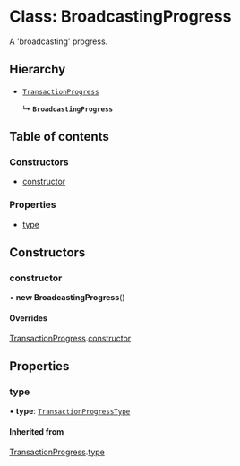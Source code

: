 # Class: BroadcastingProgress

A 'broadcasting' progress.

## Hierarchy

- [`TransactionProgress`](TransactionProgress.md)

  ↳ **`BroadcastingProgress`**

## Table of contents

### Constructors

- [constructor](BroadcastingProgress.md#constructor)

### Properties

- [type](BroadcastingProgress.md#type)

## Constructors

### constructor

• **new BroadcastingProgress**()

#### Overrides

[TransactionProgress](TransactionProgress.md).[constructor](TransactionProgress.md#constructor)

## Properties

### type

• **type**: [`TransactionProgressType`](../enums/TransactionProgressType.md)

#### Inherited from

[TransactionProgress](TransactionProgress.md).[type](TransactionProgress.md#type)

